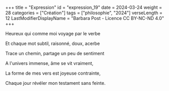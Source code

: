 +++
title = "Expression"
id = "expression_19"
date = 2024-03-24
weight = 28
categories = ["Création"]
tags = ["philosophie", "2024"]
verseLength = 12
LastModifierDisplayName = "Barbara Post - Licence CC BY-NC-ND 4.0"
+++

Heureux qui comme moi voyage par le verbe

Et chaque mot subtil, raisonné, doux, acerbe

Trace un chemin, partage un peu de sentiment

A l'univers immense, âme se vit vraiment,

La forme de mes vers est joyeuse contrainte,

Chaque jour révéler mon testament sans feinte.
